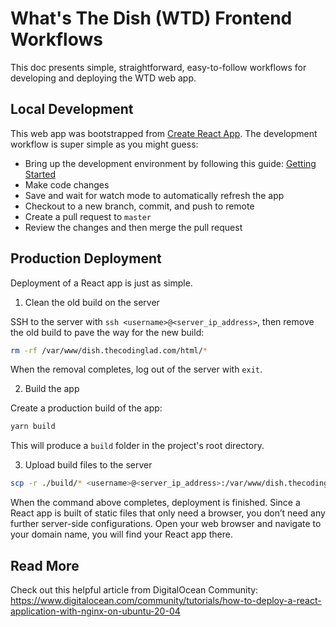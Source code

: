 # What's The Dish (WTD) Frontend Workflows

This doc presents simple, straightforward, easy-to-follow workflows for developing and deploying the WTD web app.

## Local Development

This web app was bootstrapped from [Create React App](https://create-react-app.dev). The development workflow is super simple as you might guess:

- Bring up the development environment by following this guide: [Getting Started](https://github.com/anhdau185/whats-the-dish-web-app#getting-started)
- Make code changes
- Save and wait for watch mode to automatically refresh the app
- Checkout to a new branch, commit, and push to remote
- Create a pull request to `master`
- Review the changes and then merge the pull request

## Production Deployment

Deployment of a React app is just as simple.

1. Clean the old build on the server

SSH to the server with `ssh <username>@<server_ip_address>`, then remove the old build to pave the way for the new build:

```sh
rm -rf /var/www/dish.thecodinglad.com/html/*
```

When the removal completes, log out of the server with `exit`.

2. Build the app

Create a production build of the app:

```sh
yarn build
```

This will produce a `build` folder in the project's root directory.

3. Upload build files to the server

```sh
scp -r ./build/* <username>@<server_ip_address>:/var/www/dish.thecodinglad.com/html
```

When the command above completes, deployment is finished. Since a React app is built of static files that only need a browser, you don’t need any further server-side configurations. Open your web browser and navigate to your domain name, you will find your React app there.

## Read More

Check out this helpful article from DigitalOcean Community: https://www.digitalocean.com/community/tutorials/how-to-deploy-a-react-application-with-nginx-on-ubuntu-20-04

